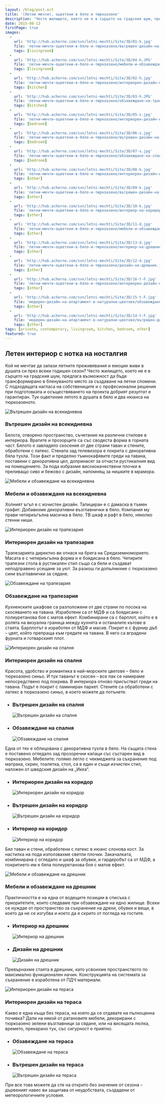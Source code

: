 ```yaml
---
layout: /blog/post.ect
title: '(Летни мечти), оцветени в бяло и тюркоазено'
description: 'Често жилището, което не е в сърцето на градския шум, предлага възможност да бъде трансформирано в бленуваното място за създаване на летни спомени. С подходящата нагласа на собствениците и с професионални решения при подготовката и осъществяването на проекта добрият резултат е гарантиран.'
date: 2015-08-13
firstPage: true
images:
  -
    url: 'http://hub.acherno.com/svn/letni-mechti/Site/3D/01-h.jpg'
    file: 'летни-мечти-оцветени-в-бяло-и-тюркоазено/вътрешен-дизайн-на-всекидневна.jpg'
    tags: [livingroom]
  -
    url: 'http://hub.acherno.com/svn/letni-mechti/Site/3D/04-h.JPG'
    file: 'летни-мечти-оцветени-в-бяло-и-тюркоазено/мебели-и-обзавеждане-на-всекидневна.jpg'
    tags: [livingroom]
  -
    url: 'http://hub.acherno.com/svn/letni-mechti/Site/3D/02-h.jpg'
    file: 'летни-мечти-оцветени-в-бяло-и-тюркоазено/интериорен-дизайн-на-трапезария.jpg'
    tags: [kitchen]
  -
    url: 'http://hub.acherno.com/svn/letni-mechti/Site/3D/03-h.JPG'
    file: 'летни-мечти-оцветени-в-бяло-и-тюркоазено/обзавеждане-на-трапезария.jpg'
    tags: [kitchen]
  -
    url: 'http://hub.acherno.com/svn/letni-mechti/Site/3D/05-s.jpg'
    file: 'летни-мечти-оцветени-в-бяло-и-тюркоазено/интериорен-дизайн-на-спалня.jpg'
    tags: [bedroom]
  -
    url: 'http://hub.acherno.com/svn/letni-mechti/Site/3D/06-s.jpg'
    file: 'летни-мечти-оцветени-в-бяло-и-тюркоазено/вътрешен-дизайн-на-спалня.jpg'
    tags: [bedroom]
  -
    url: 'http://hub.acherno.com/svn/letni-mechti/Site/3D/07-s.jpg'
    file: 'летни-мечти-оцветени-в-бяло-и-тюркоазено/обзавеждане-на-спалня.jpg'
    tags: [bedroom]
  -
    url: 'http://hub.acherno.com/svn/letni-mechti/Site/3D/08-k.jpg'
    file: 'летни-мечти-оцветени-в-бяло-и-тюркоазено/интериорен-дизайн-на-коридор.jpg'
    tags: [other]
  -
    url: 'http://hub.acherno.com/svn/letni-mechti/Site/3D/09-k.jpg'
    file: 'летни-мечти-оцветени-в-бяло-и-тюркоазено/вътрешен-дизайн-на-коридор.jpg'
    tags: [other]
  -
    url: 'http://hub.acherno.com/svn/letni-mechti/Site/3D/10-k.jpg'
    file: 'летни-мечти-оцветени-в-бяло-и-тюркоазено/интериор-на-коридор.jpg'
    tags: [other]
  -
    url: 'http://hub.acherno.com/svn/letni-mechti/Site/3D/11-d.jpg'
    file: 'летни-мечти-оцветени-в-бяло-и-тюркоазено/мебели-и-обзавеждане-на-дрешник.jpg'
    tags: [other]
  -
    url: 'http://hub.acherno.com/svn/letni-mechti/Site/3D/13-d.jpg'
    file: 'летни-мечти-оцветени-в-бяло-и-тюркоазено/интериор-на-дрешник.jpg'
    tags: [other]
  -
    url: 'http://hub.acherno.com/svn/letni-mechti/Site/3D/12-d.jpg'
    file: 'летни-мечти-оцветени-в-бяло-и-тюркоазено/дизайн-на-дрешник.jpg'
    tags: [other]
  -
    url: 'http://hub.acherno.com/svn/letni-mechti/Site/3D/16-t-F.jpg'
    file: 'летни-мечти-оцветени-в-бяло-и-тюркоазено/интериорен-дизайн-на-тераса.jpg'
    tags: [other]
  -
    url: 'http://hub.acherno.com/svn/letni-mechti/Site/3D/15-t-F.jpg'
    file: 'модерен-дизайн-на-апартамент-в-натурални-цветове/обзавеждане-на-тераса.jpg'
    tags: [other]
  -
    url: 'http://hub.acherno.com/svn/letni-mechti/Site/3D/14-t-F.jpg'
    file: 'модерен-дизайн-на-апартамент-в-натурални-цветове/вътрешен-дизайн-на-тераса.jpg'
    tags: [other]
tags: [private, contemporary, livingroom, kitchen, bedroom, other]
featured: true
---
```

## **Летен интериор** с нотка на носталгия
Кой не мечтае да запази летните преживявания и емоции живи в душата си през всеки годишен сезон? Често жилището, което не е в сърцето на градския шум, предлага възможност да бъде трансформирано в бленуваното място за създаване на летни спомени. С подходящата нагласа на собствениците и с професионални решения при подготовката и осъществяването на проекта добрият резултат е гарантиран. Тук оцветихме лятото в душата в бяло и два нюанса на тюркоазеното.

![Вътрешен дизайн на всекидневна](летни-мечти-оцветени-в-бяло-и-тюркоазено/вътрешен-дизайн-на-всекидневна.jpg)
### Вътрешен дизайн на **всекидневна**

Белота, отворено пространство, съчетание на различни стилове в интериора. Вратите и прозорците са със сводеста форма в горната част. Бялото е завладяло скосения от две страни таван и стените, обработени с латекс. Стената зад телевизора е покрита с декоративна бяла тухла. Този факт и пределно тъмнокафявите греди на тавана, поставени с декоративна цел, допринасят за отчасти рустикалния вид на помещението. За пода избрахме висококачествени плочки в преливащо сиво и бежово с дизайн, напомнящ за нишките в мрамора.

![Мебели и обзавеждане на всекидневна](летни-мечти-оцветени-в-бяло-и-тюркоазено/мебели-и-обзавеждане-на-всекидневна.jpg)
### Мебели и обзавеждане на **всекидневна**

Холният ъгъл е с изчистен дизайн. Тапициран е с дамаска в тъмен графит. Добавихме декоративни възглавнички в бяло. Компания му прави четириъгълна масичка в бяло. ТВ шкаф и рафт в бяло, няколко стенни ниши.

![Интериорен дизайн на трапезария](летни-мечти-оцветени-в-бяло-и-тюркоазено/интериорен-дизайн-на-трапезария.jpg)
### Интериорен дизайн на **трапезария**

Трапезарията директно ви отнася на брега на Средиземноморието. Масата е с четириъгълна форма и е боядисана в бяло. Четирите трапезни стола в рустикален стил също са бели и създават неподправено усещане за уют. За разкош ги допълнихме с тюркоазено сини възглавнички за сядане.

![Обзавеждане на трапезария](летни-мечти-оцветени-в-бяло-и-тюркоазено/обзавеждане-на-трапезария.jpg)
### Обзавеждане на **трапезария**

Кухненските шкафове са разположени от две страни по посока на скосяването на тавана. Изработени са от МДФ и са боядисани с полиуретанова боя с матов ефект. Комбинирани са с барплот, който е в ролята на визуална граница между кухнята и останалите кътове в стаята. Барплотът е изработен от МДФ и масив. Покрит е с фурнир дъб – цвят, който препраща към гредите на тавана. В него са вградени фурната и готварският плот.

![Интериорен дизайн на спалня](летни-мечти-оцветени-в-бяло-и-тюркоазено/интериорен-дизайн-на-спалня.jpg)
### Интериорен дизайн на **спалня**

Красота, удобство и романтика в най-морските цветове – бяло и тюркоазено синьо. И тук таванът е скосен – все пак се намираме непосредствено под покрива. В интериора отново присъстват греди на тавана. Подът е покрит с ламиниран паркет. Стените са обработени с латекс в тюркоазено синьо, в което можете да потънете.

-   ### Вътрешен дизайн на **спалня**
    ![Вътрешен дизайн на спалня](летни-мечти-оцветени-в-бяло-и-тюркоазено/вътрешен-дизайн-на-спалня.jpg)
-   ### Обзавеждане на **спалня**
    ![Обзавеждане на спалня](летни-мечти-оцветени-в-бяло-и-тюркоазено/обзавеждане-на-спалня.jpg)

Една от тях е облицована с декоративна тухла в бяло. На същата стена е поставено огледало зад прозоречни капаци със състарен вид в тюркоазено. Мебелите: голямо легло с чекмеджета за съхранение под матрака, скрин, тоалетка, стол, са в един и същи изчистен стил, наложен от шведския дизайн на „Икеа“.    

-   ### Интериорен дизайн на **коридор**
    ![Интериорен дизайн на коридор](летни-мечти-оцветени-в-бяло-и-тюркоазено/интериорен-дизайн-на-коридор.jpg)
-   ### Вътрешен дизайн на **коридор**
    ![Вътрешен дизайн на коридор](летни-мечти-оцветени-в-бяло-и-тюркоазено/вътрешен-дизайн-на-коридор.jpg)
-   ### Интериор на **коридор**
    ![Интериор на коридор](летни-мечти-оцветени-в-бяло-и-тюркоазено/интериор-на-коридор.jpg)

Бял таван и стени, обработени с латекс в нюанс слонова кост. За настилка на пода използвахме светли плочки. Закачалката, комбинирана с огледало и шкаф за обувки, и гардеробът са от МДФ, а покритието им е бяла полиуретанова боя с матов ефект.

![Мебели и обзавеждане на дрешник](летни-мечти-оцветени-в-бяло-и-тюркоазено/мебели-и-обзавеждане-на-дрешник.jpg)
### Мебели и обзавеждане на **дрешник**

Практичността е на една от водещите позиции в списъка с приоритетите, които следваме при обзавеждане на едно жилище. Всеки се нуждае от пространство за съхранение на дрехи, обувки и вещи, в което да не се изгубва и което да е скрито от погледа на гостите.

-   ### Интериор на **дрешник**
    ![Интериор на дрешник](летни-мечти-оцветени-в-бяло-и-тюркоазено/интериор-на-дрешник.jpg)
-   ### Дизайн на **дрешник**
    ![Дизайн на дрешник](летни-мечти-оцветени-в-бяло-и-тюркоазено/дизайн-на-дрешник.jpg)

Превърнахме стаята в дрешник, като усвоихме пространството по максимално функционален начин. Конструкцията на системата за съхранение е изработена от ПДЧ материали.

![Интериорен дизайн на тераса](летни-мечти-оцветени-в-бяло-и-тюркоазено/интериорен-дизайн-на-тераса.jpg)
### Интериорен дизайн на **тераса**

Какво е една къща без тераса, на която да се отдавате на пълноценна почивка? Дали на някой от ратановите мебели, декорирани с тюркоазено зелени възглавници за сядане, или на висящата люлка, времето, прекарано тук, със сигурност е приятно.

-   ### Обзавеждане на **тераса**
    ![Обзавеждане на тераса](модерен-дизайн-на-апартамент-в-натурални-цветове/обзавеждане-на-тераса.jpg)
-   ### Вътрешен дизайн на **тераса**
    ![Вътрешен дизайн на тераса](модерен-дизайн-на-апартамент-в-натурални-цветове/вътрешен-дизайн-на-тераса.jpg)

При все това можете да сте на открито без значение от сезона – дървеният навес ви защитава от неудобствата, създадени от метеорологичните условия.
